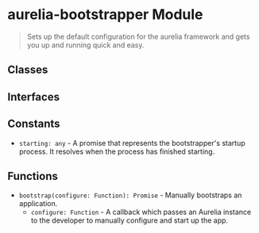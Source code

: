 # aurelia-bootstrapper Module

> Sets up the default configuration for the aurelia framework and gets you up and running quick and easy.

## Classes


## Interfaces


## Constants

* `starting: any` - A promise that represents the bootstrapper&#x27;s startup process.
It resolves when the process has finished starting.

## Functions


* `bootstrap(configure: Function): Promise` - Manually bootstraps an application.
  * `configure: Function` - A callback which passes an Aurelia instance to the developer to manually configure and start up the app.


